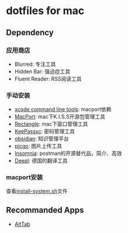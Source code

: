 # dotfiles for mac

## Dependency

### 应用商店

* Blurred: 专注工具
* Hidden Bar: 强迫症工具
* Fluent Reader: RSS阅读工具

### 手动安装

* [xcode command line tools](https://developer.apple.com/download/all/?q=Command%20Line%20Tools): macport依赖
* [MacPort](https://www.macports.org/): mac下K.I.S.S开源包管理工具
* [Rectangle](https://rectangleapp.com/): mac下窗口管理工具
* [KeePassxc](https://keepassxc.org/): 密码管理工具
* [obsidian](https://obsidian.md/): 知识管理平台
* [picgo](https://github.com/Molunerfinn/PicGo): 图片上传工具
* [Insomnia](https://insomnia.rest/): postman的开源替代品，简介、高效
* [Deepl](https://www.deepl.com/en/app/): 德国的翻译工具

### macport安装

查看[install-system.sh](/install-system.sh)文件

## Recommanded Apps

* [AltTab](https://alt-tab-macos.netlify.app/)